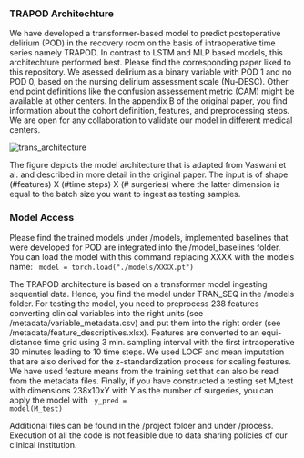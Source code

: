 
### TRAPOD Architechture

We have developed a transformer-based model to predict postoperative delirium (POD) in the recovery room on the basis of intraoperative time series namely TRAPOD. In contrast to LSTM and MLP based models, this architechture performed best. 
Please find the corresponding paper liked to this repository. We asessed delirium as a binary variable with POD 1 and no POD 0, based on the nursing delirium assessment scale (Nu-DESC). Other end point definitions like the confusion assessement metric (CAM)
might be available at other centers. In the appendix B of the original paper, you find information about the cohort definition, features, and preprocessing steps. We are open for any collaboration to validate our model in different medical centers. 

![trans_architecture](https://github.com/ngiesa/TRAPOD/assets/35224961/c1e2f79f-7976-42ae-b26b-f4b70ed13e19)

The figure depicts the model architecture that is adapted from Vaswani et al. and described in more detail in the original paper. The input is of shape (#features) X (#time steps) X (# surgeries) where the latter dimension is equal to the batch size you want to ingest as testing samples. 

### Model Access

Please find the trained models under /models, implemented baselines that were developed for POD are integrated into the /model_baselines folder. You can load the model with this command replacing XXXX with the models name:
<code>
  model = torch.load("./models/XXXX.pt")
</code>

The TRAPOD architecture is based on a transformer model ingesting sequential data. Hence, you find the model under TRAN_SEQ in the /models folder. For testing the model, you need to preprocess 238 features converting clinical variables into the right units (see /metadata/variable_metadata.csv) and put them into the right order (see /metadata/feature_descriptives.xlsx). Features are converted to an equi-distance time grid using 3 min. sampling interval with the first intraoperative 30 minutes leading to 10 time steps. We used LOCF and mean imputation that are also derived for the z-standardization process for scaling features. We have used feature means from the training set that can also be read from the metadata files. Finally, if you have constructed a testing set M_test with dimensions 238x10xY with Y as the number of surgeries, you can apply the model with 
<code>
  y_pred = model(M_test)
</code>

Additional files can be found in the /project folder and under /process. Execution of all the code is not feasible due to data sharing policies of our clinical institution. 
